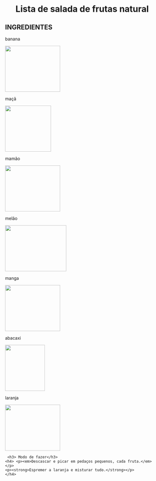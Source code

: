 

<!DOCTYPE.html>
<html lang="PT-BR">
  <head>
  <meta charset="UTF-8">
    
  <title>Salada de frutas</title>
    
 </head>
  
  <bady>
    <h1 style="text-align: center"> Lista de salada de frutas natural</h1>
<h2> INGREDIENTES</h2>
    <p>banana</p> <img src="https://www.infoescola.com/wp-content/uploads/2010/04/banana_600797891.jpg" width=180 height=150">
    <p>maçã</p> <img src="https://supremaessencias.com.br/wp-content/uploads/2021/12/macavermelha1.jpg" width=150 height=150">
    <p>mamão</p> <img src="https://d3ugyf2ht6aenh.cloudfront.net/stores/746/397/products/mamao-100441-811e424e6417110f2915221706327046-480-0.jpg" width=180 height=150">
    <p>melão</p> <img src="https://www.bioanaliseoc.com.br/wp-content/uploads/2017/08/img-342312-melao-e-melancia-para-o-chile-4-840x424.jpg" width=200 height=150">
    <p>manga</p> <img src="https://cptstatic.s3.amazonaws.com/imagens/enviadas/materias/materia10908/manga-cursos-cpt.jpg" width=180 height=150">
    <p>abacaxi</p> <img src="https://www.quitandatomio.com.br/upload/beneficios-do-abacaxi-perola-para-a-saude.jpg" width=130 height=150">
    <p>laranja</p> <img src="http://upload.wikimedia.org/wikipedia/commons/thumb/c/c4/Orange-Fruit-Pieces.jpg/800px-Orange-Fruit-Pieces.jpg" width=180 height=150">
    
     <h3> Modo de fazer</h3>
    <h4> <p><em>Descascar e picar em pedaços pequenos, cada fruta.</em></p>
    <p><strong>Espremer a laranja e misturar tudo.</strong></p>
    </h4>

    
   
